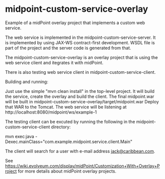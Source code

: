 # midpoint-custom-service-overlay
Example of a midPoint overlay project that implements a custom web service.

The web service is implemented in the midpoint-custom-service-server. It is
implemented by using JAX-WS contract-first development. WSDL file is part of
the project and the server code is generated from that.

The midpoint-custom-service-overlay is an overlay project that is using
the web service client and itegrates it with midPoint.

There is also testing web service client in midpoint-custom-service-client.

Building and running:

Just use the simple "mvn clean install" in the top-level project. It will
build the service, create the overlay and build the client. 
The final midpoint.war will be built in midpoint-custom-service-overlay/target/midpoint.war
Deploy that WAR to the Tomcat. The web service will be listening at
http://localhost:8080/midpoint/ws/example-1

The testing client can be excuted by running the following in the midpoint-custom-service-client
directory:

mvn exec:java -Dexec.mainClass="com.example.midpoint.service.client.Main"

The client will search for a user with e-mail address jack@caribbean.com.

See https://wiki.evolveum.com/display/midPoint/Customization+With+Overlay+Project
for more details about midPoint overlay projects.
